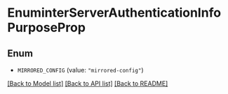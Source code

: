 # EnuminterServerAuthenticationInfoPurposeProp

## Enum


* `MIRRORED_CONFIG` (value: `"mirrored-config"`)


[[Back to Model list]](../README.md#documentation-for-models) [[Back to API list]](../README.md#documentation-for-api-endpoints) [[Back to README]](../README.md)


